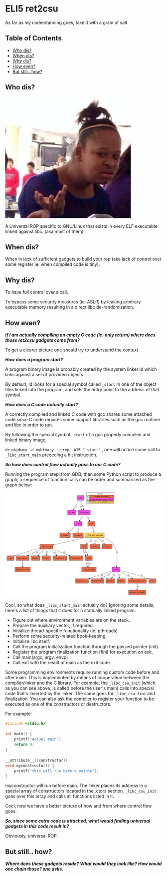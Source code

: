 # ELI5 ret2csu 

As far as my understanding goes, take it with a grain of salt

<div id="table-of-contents">
<h2>Table of Contents</h2>
<div id="text-table-of-contents">
<ul>
<li><a href="#sec-1">Who dis?</a></li>
<li><a href="#sec-2">When dis?</a></li>
<li><a href="#sec-3">Why dis?</a></li>
<li><a href="#sec-4">How even?</a></li>
<li><a href="#sec-5">But still.. how?</a></li>
</ul>
</div>
</div>


## Who dis?<a id="sec-1" name="sec-1"></a>

![Who dis?][whodis]

A Universal ROP specific to GNU/Linux that exists in every ELF executable linked against libc. (aka most of them)


## When dis?<a id="sec-2" name="sec-2"></a>

When in lack of sufficient gadgets to build your rop (aka lack of control over some register ie: when compiled code is tiny).


## Why dis?<a id="sec-3" name="sec-3"></a>

To have full control over a call.

To bypass some security measures (ie: ASLR) by leaking arbitrary executable memory resulting in a direct libc de-randomization.

## How even?<a id="sec-4" name="sec-4"></a>

***If I am actually compiling an empty C code (ie: only return) where does those ret2csu gadgets come from?***

To get a clearer picture one should try to understand the context. 


***How does a program start?***

A program binary image is probably created by the system linker ld which links against a set of provided objects.

By default, ld looks for a special symbol called `_start` in one of the object files linked into the program, and sets the entry point to the address of that symbol.


***How does a C code actually start?***

A correctly compiled and linked C code with gcc shares some attached code since C code requires some support libraries such as the gcc runtime and libc in order to run.

By following the special symbol `_start` of a gcc properly compiled and linked binary image, 

ie: `objdump -d mybinary | grep -A15 "_start"` , one will notice some call to `_libc_start_main` preceding a hlt instruction.


***So how does control flow actually pass to our C code?***

Running the program stepi from GDB, then some Python script to produce a graph, a sequence of function calls can be order and summarized as the graph below:

![Function calls sequence][calls]


Cool, so what does `_libc_start_main` actually do? Ignoring some details, here's a list of things that it does for a statically linked program:

<ul>
<li>Figure out where environment variables are on the stack.</li>
<li>Prepare the auxiliary vector, if required.</li>
<li>Initialize thread-specific functionality (ie: pthreads)</li>
<li>Perform some security-related book-keeping.</li>
<li>Initialize libc itself.</li>
<li>Call the program initialization function through the passed pointer (init).</li>
<li>Register the program finalization function (fini) for execution on exit.</li>
<li>Call main(argc, argv, envp)</li>
<li>Call exit with the result of main as the exit code.</li>
</ul>

Some programming environments require running custom code before and after main.
This is implemented by means of cooperation between the compiler/linker and the C library.
For example, the `_libc_csu_init` (which, as you can see above, is called before the user's main) calls into special code that's inserted by the linker. 
The same goes for `_libc_csu_fini` and finalization.
You can also ask the compiler to register your function to be executed as one of the constructors or destructors. 

For example:


```c
#include <stdio.h>

int main() {
    printf("actual main");
    return 0;
}

__attribute__((constructor))
void myconstructor() {
    printf("this will run before main\n");
}
```

myconstructor will run before main. The linker places its address in a special array of constructors located in the .ctors section. 
`_libc_csu_init` goes over this array and calls all functions listed in it.

Cool, now we have a better picture of how and from where control flow goes.

***So, since some extra code is attached, what would finding universal gadgets in this code result in?***

Obviously, universal ROP.

## But still.. how?<a id="sec-5" name="sec-5"></a>

***Where does these gadgets reside? What would they look like? How would one chain those? one asks.***




[whodis]: https://raw.githubusercontent.com/kaftejiman/pwn/main/ret2csu/whodis.jpeg 
[calls]: https://raw.githubusercontent.com/kaftejiman/pwn/main/ret2csu/call_seq.png